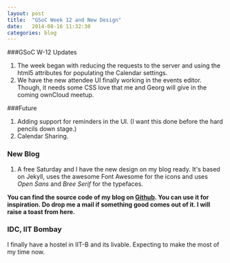 ```yaml
---
layout: post
title:  "GSoC Week 12 and New Design"
date:   2014-08-16 11:32:30
categories: blog
---
```


###GSoC W-12 Updates

1. The week began with reducing the requests to the server and using the html5 attributes for populating the Calendar settings.
2. We have the new attendee UI finally working in the events editor. Though, it needs some CSS love that me and Georg will give in the coming ownCloud meetup.

###Future

1. Adding support for reminders in the UI. (I want this done before the hard pencils down stage.)
2. Calendar Sharing.

### New Blog

1. A free Saturday and I have the new design on my blog ready. It's based on Jekyll, uses the awesome Font Awesome for the icons and uses *Open Sans* and *Bree Serif* for the typefaces.

**You can find the source code of my blog on [Github](https://github.com/beingminimal/beingminimal.github.io). You can use it for inspiration. Do drop me a mail if something good comes out of it. I will raise a toast from here.**

### IDC, IIT Bombay

I finally have a hostel in IIT-B and its livable. Expecting to make the most of my time now.